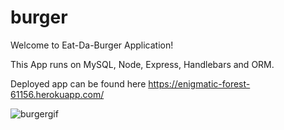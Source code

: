 # burger

Welcome to Eat-Da-Burger Application!

This App runs on MySQL, Node, Express, Handlebars and ORM.

Deployed app can be found here https://enigmatic-forest-61156.herokuapp.com/


![burgergif](https://user-images.githubusercontent.com/28113405/45130429-3df79000-b14e-11e8-9ad7-73fcb2316e9d.gif)

